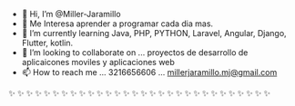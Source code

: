 - 👋 Hi, I’m @Miller-Jaramillo
- 👀 Me Interesa aprender a programar cada dia mas.
- 🌱 I’m currently learning Java, PHP, PYTHON, Laravel, Angular, Django, Flutter, kotlin.
- 💞️ I’m looking to collaborate on ... proyectos de desarrollo de aplicaicones moviles y aplicaciones web
- 📫 How to reach me ... 3216656606 ... millerjaramillo.mj@gmail.com


✨ ✨ ✨ ✨ ✨ ✨ ✨ ✨ ✨ ✨ ✨ ✨ ✨ ✨ ✨ ✨ ✨ ✨ ✨ ✨ ✨ ✨ ✨ ✨ ✨ ✨ ✨ ✨ ✨ ✨
